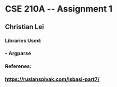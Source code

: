 # CSE 210A -- Assignment 1

## Christian Lei

### Libraries Used:

### - Argparse

### Referenes:

### https://ruslanspivak.com/lsbasi-part7/
